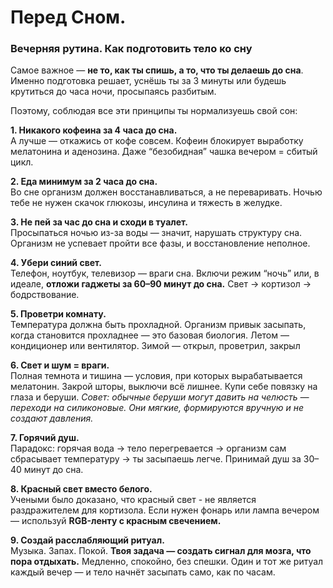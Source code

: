 # Перед Сном.

### Вечерняя рутина. Как подготовить тело ко сну

Самое важное — **не то, как ты спишь, а то, что ты делаешь до сна**. Именно подготовка решает, уснёшь ты за 3 минуты или будешь крутиться до часа ночи, просыпаясь разбитым.&#x20;

Поэтому, соблюдая все эти принципы ты нормализуешь свой сoн:

**1. Никакого кофеина за 4 часа до сна.**\
А лучше — откажись от кофе совсем. Кофеин блокирует выработку мелатонина и аденозина. Даже “безобидная” чашка вечером = сбитый цикл.

**2. Еда минимум за 2 часа до сна.**\
Во сне организм должен восстанавливаться, а не переваривать. Ночью тебе не нужен скачок глюкозы, инсулина и тяжесть в желудке.

**3. Не пей за час до сна и сходи в туалет.**\
Просыпаться ночью из-за воды — значит, нарушать структуру сна. Организм не успевает пройти все фазы, и восстановление неполное.

**4. Убери синий свет.**\
Телефон, ноутбук, телевизор — враги сна. Включи режим “ночь” или, в идеале, **отложи гаджеты за 60–90 минут до сна.** Свет → кортизол → бодрствование.

**5. Проветри комнату.**\
Температура должна быть прохладной. Организм привык засыпать, когда становится прохладнее — это базовая биология. Летом — кондиционер или вентилятор. Зимой — открыл, проветрил, закрыл

**6. Свет и шум = враги.**\
Полная темнота и тишина — условия, при которых вырабатывается мелатонин. Закрой шторы, выключи всё лишнее. Купи себе повязку на глаза и беруши. _Совет: обычные беруши могут давить на челюсть — переходи на силиконовые. Они мягкие, формируются вручную и не создают давления._

**7. Горячий душ.**\
Парадокс: горячая вода → тело перегревается → организм сам сбрасывает температуру → ты засыпаешь легче. Принимай душ за 30–40 минут до сна.

**8. Красный свет вместо белого.**\
Учеными было доказано, что красный свет - не является раздражителем для кортизола. Если нужен фонарь или лампа вечером — используй **RGB-ленту с красным свечением.**

**9. Создай расслабляющий ритуал.**\
Музыка. Запах. Покой. **Твоя задача — создать сигнал для мозга, что пора отдыхать.** Медленно, спокойно, без спешки. Один и тот же ритуал каждый вечер — и тело начнёт засыпать само, как по часам.
